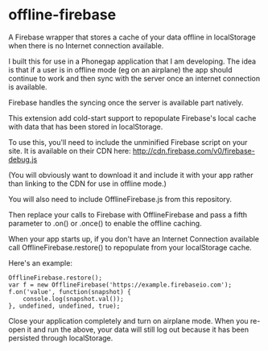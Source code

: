 offline-firebase
================

A Firebase wrapper that stores a cache of your data offline in localStorage when there is no Internet connection available.

I built this for use in a Phonegap application that I am developing. The idea is that if a user is in offline mode (eg
on an airplane) the app should continue to work and then sync with the server once an internet connection is
available.

Firebase handles the syncing once the server is available part natively.

This extension add cold-start support to repopulate Firebase's local cache with data that has been stored in localStorage.

To use this, you'll need to include the unminified Firebase script on your site.
It is available on their CDN here: http://cdn.firebase.com/v0/firebase-debug.js

(You will obviously want to download it and include it with your app rather than linking to the CDN for
use in offline mode.)

You will also need to include OfflineFirebase.js from this repository.

Then replace your calls to Firebase with OfflineFirebase and pass a fifth parameter to .on() or .once() to enable
the offline caching.

When your app starts up, if you don't have an Internet Connection available call OfflineFirebase.restore() to repopulate
from your localStorage cache.

Here's an example:

    OfflineFirebase.restore();
    var f = new OfflineFirebase('https://example.firebaseio.com');
    f.on('value', function(snapshot) {
        console.log(snapshot.val());
    }, undefined, undefined, true);

Close your application completely and turn on airplane mode. When you re-open it and run the above, your data will
still log out because it has been persisted through localStorage.

